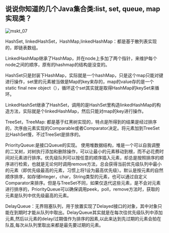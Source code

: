 ## 说说你知道的几个Java集合类:list, set, queue, map实现类？

![mskt_07](https://alexleon.oss-cn-shanghai.aliyuncs.com/markdown-pic/%E9%9D%A2%E8%AF%95%E8%80%83%E9%A2%98/mskt_07.png)

HashSet, linkedHashSet，HashMap,linkedHashMap：都是基于散列表实现的，即链表数组。

LinkedHashMap继承了HashMap，并在node上多加了两个指针，来维护每个node之间的顺序，原有的hashmap的结构是没变的。

HashSet只是封装下HashMap，实际就是一个hashMap，只是这个map只能对键进行操作，set里的元素被当做是Map的key来存的，map的value存的是一个static final new object（），循环这个set其实就是取得HashMap的keySet来循环。

LinkedHashSet继承了HashSet，调用的是HashSet里构造linkedHashMap的构造方法，实际就是个linkedHashMap，然后只能对map的key进行操作。

TreeSet，TreeMap: 都是基于红黑树实现的，特点是所得到的结果是经过排序的，次序由元素实现的Comparable或者Comparator决定。将元素加到TreeSet比HashSet慢，不过TreeSet是排序的。

PriorityQueue:是接口Queue的实现。 使用堆数据结构，堆是一个可以自我调整的二叉树，对树执行添加和删除操作，可以让最小的元素移动到根，而不必花费时间对元素进行排序。优先级队列可以按任意的顺序插入元素，却总是按照排序的顺序进行检索，也就是无论何时调用remove方法，总会获得当前优先级队列中最小的元素（即优先级最高的元素，习惯上将1设为最高优先级）。默认是按元素的自然顺序排序，如存储Integer，char，String类型的元素，也可以通过自定义Comparator来排序。但是与TreeSet不同，如果仅迭代这些元素，是不会对元素进行排序的，PriorityQueue可以确保调用peek，poll，remove方法时，获取的元素是队列中优先级最高的元素。

DelayQueue：无界阻塞队列，用于放置实现了Delayed接口的对象，其中对象只能在到期时才能从队列中取出。DelayQueue其实就是在每次往优先级队列中添加元素,然后以元素的delay/过期值作为排序的因素,以此来达到先过期的元素会拍在队首,每次从队列里取出来都是最先要过期的元素。